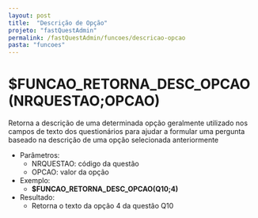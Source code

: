 ```yaml
---
layout: post
title:  "Descrição de Opção"
projeto: "fastQuestAdmin"
permalink: /fastQuestAdmin/funcoes/descricao-opcao
pasta: "funcoes"
---
```

# $FUNCAO_RETORNA_DESC_OPCAO (NRQUESTAO;OPCAO)

Retorna a descrição de uma determinada opção geralmente utilizado nos campos de texto dos questionários para ajudar a formular uma pergunta baseado na descrição de uma opção selecionada anteriormente
- Parâmetros: 
    - NRQUESTAO: código da questão
    - OPCAO: valor da opção
- Exemplo:
    - **$FUNCAO_RETORNA_DESC_OPCAO(Q10;4)**
- Resultado:
    - Retorna o texto da opção 4 da questão Q10